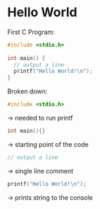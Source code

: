 # Hello World

First C Program:
```c
#include <stdio.h>
 
int main() {
  // output a line
  printf("Hello World!\n");
}
````

Broken down:
```c
#include <stdio.h> 
````
-> needed to run printf

```c
int main(){} 
````
-> starting point of the code

```c
// output a line
````
-> single line comment

```c
printf("Hello World!\n");
````
-> prints string to the console